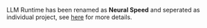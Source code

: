 LLM Runtime has been renamed as **Neural Speed** and seperated as individual project, see [here](https://github.com/intel/neural-speed/tree/main) for more details.

